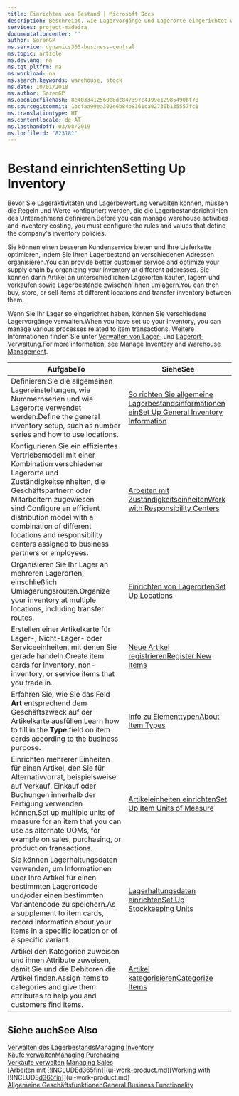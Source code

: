 ```yaml
---
title: Einrichten von Bestand | Microsoft Docs
description: Beschreibt, wie Lagervorgänge und Lagerorte eingerichtet werden, einschließlich Umlagerungsrouten und Standorte wie Lagerorte.
services: project-madeira
documentationcenter: ''
author: SorenGP
ms.service: dynamics365-business-central
ms.topic: article
ms.devlang: na
ms.tgt_pltfrm: na
ms.workload: na
ms.search.keywords: warehouse, stock
ms.date: 10/01/2018
ms.author: SorenGP
ms.openlocfilehash: 8e4033412560e8dc847397c4399e12985490bf78
ms.sourcegitcommit: 1bcfaa99ea302e6b84b8361ca02730b135557fc1
ms.translationtype: HT
ms.contentlocale: de-AT
ms.lasthandoff: 03/08/2019
ms.locfileid: "823181"
---
```

# <a name="setting-up-inventory"></a><span data-ttu-id="38c84-103">Bestand einrichten</span><span class="sxs-lookup"><span data-stu-id="38c84-103">Setting Up Inventory</span></span>
<span data-ttu-id="38c84-104">Bevor Sie Lageraktivitäten und Lagerbewertung verwalten können, müssen die Regeln und Werte konfiguriert werden, die die Lagerbestandsrichtlinien des Unternehmens definieren.</span><span class="sxs-lookup"><span data-stu-id="38c84-104">Before you can manage warehouse activities and inventory costing, you must configure the rules and values that define the company's inventory policies.</span></span>

<span data-ttu-id="38c84-105">Sie können einen besseren Kundenservice bieten und Ihre Lieferkette optimieren, indem Sie Ihren Lagerbestand an verschiedenen Adressen organisieren.</span><span class="sxs-lookup"><span data-stu-id="38c84-105">You can provide better customer service and optimize your supply chain by organizing your inventory at different addresses.</span></span> <span data-ttu-id="38c84-106">Sie können dann Artikel an unterschiedlichen Lagerorten kaufen, lagern und verkaufen sowie Lagerbestände zwischen ihnen umlagern.</span><span class="sxs-lookup"><span data-stu-id="38c84-106">You can then buy, store, or sell items at different locations and transfer inventory between them.</span></span>

<span data-ttu-id="38c84-107">Wenn Sie Ihr Lager so eingerichtet haben, können Sie verschiedene Lagervorgänge verwalten.</span><span class="sxs-lookup"><span data-stu-id="38c84-107">When you have set up your inventory, you can manage various processes related to item transactions.</span></span> <span data-ttu-id="38c84-108">Weitere Informationen finden Sie unter [Verwalten von Lager-](inventory-manage-inventory.md) und [Lagerort-Verwaltung](warehouse-manage-warehouse.md).</span><span class="sxs-lookup"><span data-stu-id="38c84-108">For more information, see [Manage Inventory](inventory-manage-inventory.md) and [Warehouse Management](warehouse-manage-warehouse.md).</span></span>

| <span data-ttu-id="38c84-109">Aufgabe</span><span class="sxs-lookup"><span data-stu-id="38c84-109">To</span></span> | <span data-ttu-id="38c84-110">Siehe</span><span class="sxs-lookup"><span data-stu-id="38c84-110">See</span></span> |
| --- | --- |
| <span data-ttu-id="38c84-111">Definieren Sie die allgemeinen Lagereinstellungen, wie Nummernserien und wie Lagerorte verwendet werden.</span><span class="sxs-lookup"><span data-stu-id="38c84-111">Define the general inventory setup, such as number series and how to use locations.</span></span> |[<span data-ttu-id="38c84-112">So richten Sie allgemeine Lagerbestandsinformationen ein</span><span class="sxs-lookup"><span data-stu-id="38c84-112">Set Up General Inventory Information</span></span>](inventory-how-setup-general.md) |
|<span data-ttu-id="38c84-113">Konfigurieren Sie ein effizientes Vertriebsmodell mit einer Kombination verschiedener Lagerorte und Zuständigkeitseinheiten, die Geschäftspartnern oder Mitarbeitern zugewiesen sind.</span><span class="sxs-lookup"><span data-stu-id="38c84-113">Configure an efficient distribution model with a combination of different locations and responsibility centers assigned to business partners or employees.</span></span>|[<span data-ttu-id="38c84-114">Arbeiten mit Zuständigkeitseinheiten</span><span class="sxs-lookup"><span data-stu-id="38c84-114">Work with Responsibility Centers</span></span>](inventory-responsibility-centers.md)|
| <span data-ttu-id="38c84-115">Organisieren Sie Ihr Lager an mehreren Lagerorten, einschließlich Umlagerungsrouten.</span><span class="sxs-lookup"><span data-stu-id="38c84-115">Organize your inventory at multiple locations, including transfer routes.</span></span> |[<span data-ttu-id="38c84-116">Einrichten von Lagerorten</span><span class="sxs-lookup"><span data-stu-id="38c84-116">Set Up Locations</span></span>](inventory-how-register-new-items.md) |
| <span data-ttu-id="38c84-117">Erstellen einer Artikelkarte für Lager-, Nicht-Lager- oder Serviceeinheiten, mit denen Sie gerade handeln.</span><span class="sxs-lookup"><span data-stu-id="38c84-117">Create item cards for inventory, non-inventory, or service items that you trade in.</span></span> |[<span data-ttu-id="38c84-118">Neue Artikel registrieren</span><span class="sxs-lookup"><span data-stu-id="38c84-118">Register New Items</span></span>](inventory-how-register-new-items.md) |
|<span data-ttu-id="38c84-119">Erfahren Sie, wie Sie das Feld **Art** entsprechend dem Geschäftszweck auf der Artikelkarte ausfüllen.</span><span class="sxs-lookup"><span data-stu-id="38c84-119">Learn how to fill in the **Type** field on item cards according to the business purpose.</span></span>|[<span data-ttu-id="38c84-120">Info zu Elementtypen</span><span class="sxs-lookup"><span data-stu-id="38c84-120">About Item Types</span></span>](inventory-about-item-types.md)| 
|<span data-ttu-id="38c84-121">Einrichten mehrerer Einheiten für einen Artikel, den Sie für Alternativvorrat, beispielsweise auf Verkauf, Einkauf oder Buchungen innerhalb der Fertigung verwenden können.</span><span class="sxs-lookup"><span data-stu-id="38c84-121">Set up multiple units of measure for an item that you can use as alternate UOMs, for example on sales, purchasing, or production transactions.</span></span>|[<span data-ttu-id="38c84-122">Artikeleinheiten einrichten</span><span class="sxs-lookup"><span data-stu-id="38c84-122">Set Up Item Units of Measure</span></span>](inventory-how-setup-units-of-measure.md)|
|<span data-ttu-id="38c84-123">Sie können Lagerhaltungsdaten verwenden, um Informationen über Ihre Artikel für einen bestimmten Lagerortcode und/oder einen bestimmten Variantencode zu speichern.</span><span class="sxs-lookup"><span data-stu-id="38c84-123">As a supplement to item cards, record information about your items in a specific location or of a specific variant.</span></span>|[<span data-ttu-id="38c84-124">Lagerhaltungsdaten einrichten</span><span class="sxs-lookup"><span data-stu-id="38c84-124">Set Up Stockkeeping Units</span></span>](inventory-how-to-set-up-stockkeeping-units.md)|
| <span data-ttu-id="38c84-125">Artikel den Kategorien zuweisen und ihnen Attribute zuweisen, damit Sie und die Debitoren die Artikel finden.</span><span class="sxs-lookup"><span data-stu-id="38c84-125">Assign items to categories and give them attributes to help you and customers find items.</span></span> |[<span data-ttu-id="38c84-126">Artikel kategorisieren</span><span class="sxs-lookup"><span data-stu-id="38c84-126">Categorize Items</span></span>](inventory-how-categorize-items.md) |

## <a name="see-also"></a><span data-ttu-id="38c84-127">Siehe auch</span><span class="sxs-lookup"><span data-stu-id="38c84-127">See Also</span></span>
[<span data-ttu-id="38c84-128">Verwalten des Lagerbestands</span><span class="sxs-lookup"><span data-stu-id="38c84-128">Managing Inventory</span></span>](inventory-manage-inventory.md)  
[<span data-ttu-id="38c84-129">Käufe verwalten</span><span class="sxs-lookup"><span data-stu-id="38c84-129">Managing Purchasing</span></span>](purchasing-manage-purchasing.md)  
<span data-ttu-id="38c84-130">[Verkäufe verwalten](sales-manage-sales.md)  </span><span class="sxs-lookup"><span data-stu-id="38c84-130">[Managing Sales](sales-manage-sales.md)  </span></span>  
<span data-ttu-id="38c84-131">[Arbeiten mit [!INCLUDE[d365fin](includes/d365fin_md.md)]](ui-work-product.md)</span><span class="sxs-lookup"><span data-stu-id="38c84-131">[Working with [!INCLUDE[d365fin](includes/d365fin_md.md)]](ui-work-product.md)</span></span>  
[<span data-ttu-id="38c84-132">Allgemeine Geschäftsfunktionen</span><span class="sxs-lookup"><span data-stu-id="38c84-132">General Business Functionality</span></span>](ui-across-business-areas.md)
